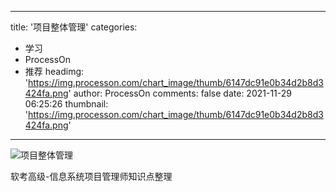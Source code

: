
---
title: '项目整体管理'
categories: 
 - 学习
 - ProcessOn
 - 推荐
headimg: 'https://img.processon.com/chart_image/thumb/6147dc91e0b34d2b8d3424fa.png'
author: ProcessOn
comments: false
date: 2021-11-29 06:25:26
thumbnail: 'https://img.processon.com/chart_image/thumb/6147dc91e0b34d2b8d3424fa.png'
---

<div>   
<img class="thumb" alt="项目整体管理" src="https://img.processon.com/chart_image/thumb/6147dc91e0b34d2b8d3424fa.png" referrerpolicy="no-referrer">
<p>软考高级-信息系统项目管理师知识点整理</p>  
</div>
            